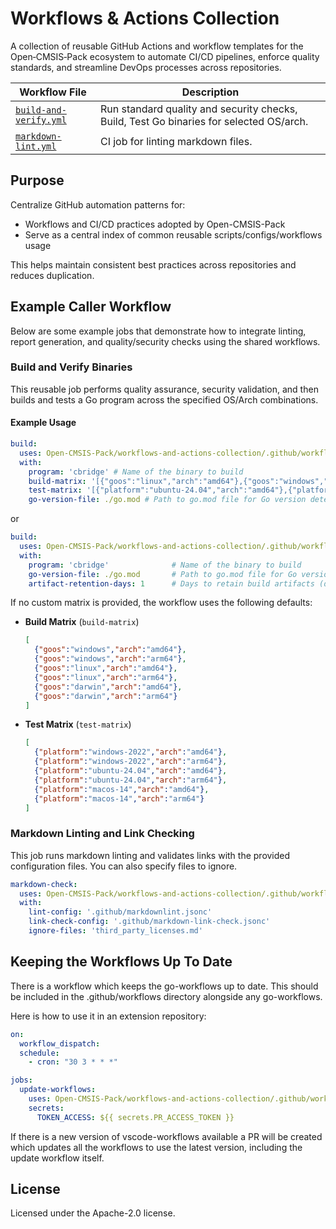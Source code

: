 # Workflows & Actions Collection

A collection of reusable GitHub Actions and workflow templates for the
Open‑CMSIS‑Pack ecosystem to automate CI/CD pipelines, enforce quality
standards, and streamline DevOps processes across repositories.

<!-- markdownlint-disable MD013 -->

| Workflow File | Description |
|---------------|-------------|
| [`build-and-verify.yml`](.github/workflows/build-and-verify.yml) | Run standard quality and security checks, Build, Test Go binaries for selected OS/arch. |
| [`markdown-lint.yml`](.github/workflows/markdown-lint.yml) | CI job for linting markdown files. |

<!-- markdownlint-enable MD013 -->

## Purpose

Centralize GitHub automation patterns for:

- Workflows and CI/CD practices adopted by Open-CMSIS-Pack
- Serve as a central index of common reusable scripts/configs/workflows usage

This helps maintain consistent best practices across repositories and reduces
duplication.

## Example Caller Workflow

Below are some example jobs that demonstrate how to integrate linting, report
generation, and quality/security checks using the shared workflows.

### Build and Verify Binaries

This reusable job performs quality assurance, security validation, and then
builds and tests a Go program across the specified OS/Arch combinations.

#### Example Usage

```yaml
build:
  uses: Open-CMSIS-Pack/workflows-and-actions-collection/.github/workflows/build-and-verify.yml@v1.0.0
  with:
    program: 'cbridge' # Name of the binary to build
    build-matrix: '[{"goos":"linux","arch":"amd64"},{"goos":"windows","arch":"arm64"}]'
    test-matrix: '[{"platform":"ubuntu-24.04","arch":"amd64"},{"platform":"macos-14","arch":"arm64"}]'
    go-version-file: ./go.mod # Path to go.mod file for Go version detection
```

or

```yaml
build:
  uses: Open-CMSIS-Pack/workflows-and-actions-collection/.github/workflows/build-and-verify.yml@v1.0.0
  with:
    program: 'cbridge'              # Name of the binary to build
    go-version-file: ./go.mod       # Path to go.mod file for Go version detection
    artifact-retention-days: 1      # Days to retain build artifacts (default: 7)
```

If no custom matrix is provided, the workflow uses the following defaults:

- **Build Matrix** (`build-matrix`)

  ```json
  [
    {"goos":"windows","arch":"amd64"},
    {"goos":"windows","arch":"arm64"},
    {"goos":"linux","arch":"amd64"},
    {"goos":"linux","arch":"arm64"},
    {"goos":"darwin","arch":"amd64"},
    {"goos":"darwin","arch":"arm64"}
  ]
  ```

- **Test Matrix** (`test-matrix`)

  ```json
  [
    {"platform":"windows-2022","arch":"amd64"},
    {"platform":"windows-2022","arch":"arm64"},
    {"platform":"ubuntu-24.04","arch":"amd64"},
    {"platform":"ubuntu-24.04","arch":"arm64"},
    {"platform":"macos-14","arch":"amd64"},
    {"platform":"macos-14","arch":"arm64"}
  ]
  ```

### Markdown Linting and Link Checking

This job runs markdown linting and validates links with the provided
configuration files. You can also specify files to ignore.

```yaml
markdown-check:
  uses: Open-CMSIS-Pack/workflows-and-actions-collection/.github/workflows/markdown-lint.yml@v1.0.0
  with:
    lint-config: '.github/markdownlint.jsonc'
    link-check-config: '.github/markdown-link-check.jsonc'
    ignore-files: 'third_party_licenses.md'
```

## Keeping the Workflows Up To Date

There is a workflow which keeps the go-workflows up to date. This should be included in the
.github/workflows directory alongside any go-workflows.

Here is how to use it in an extension repository:

```yaml
on:
  workflow_dispatch:
  schedule:
    - cron: "30 3 * * *"

jobs:
  update-workflows:
    uses: Open-CMSIS-Pack/workflows-and-actions-collection/.github/workflows/update-workflows.yml@v1.0.0
    secrets:
      TOKEN_ACCESS: ${{ secrets.PR_ACCESS_TOKEN }}
```

If there is a new version of vscode-workflows available a PR will be created which updates all the
workflows to use the latest version, including the update workflow itself.

## License

Licensed under the Apache-2.0 license.
